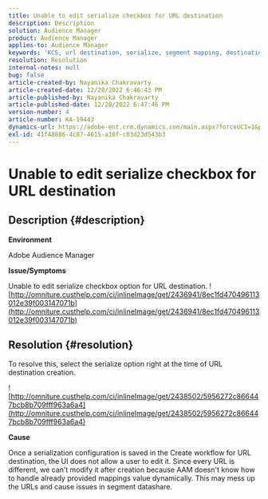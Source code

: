 ```yaml
---
title: Unable to edit serialize checkbox for URL destination
description: Description
solution: Audience Manager
product: Audience Manager
applies-to: Audience Manager
keywords: 'KCS, url destination, serialize, segment mapping, destination, '
resolution: Resolution
internal-notes: null
bug: false
article-created-by: Nayanika Chakravarty
article-created-date: 12/28/2022 6:46:43 PM
article-published-by: Nayanika Chakravarty
article-published-date: 12/28/2022 6:47:46 PM
version-number: 4
article-number: KA-19443
dynamics-url: https://adobe-ent.crm.dynamics.com/main.aspx?forceUCI=1&pagetype=entityrecord&etn=knowledgearticle&id=6bad85f7-df86-ed11-81ac-6045bd0063aa
exl-id: 41f48886-4c87-4615-a18f-c03d23d543b3
---
```

# Unable to edit serialize checkbox for URL destination

## Description {#description}


<b>Environment</b>

Adobe Audience Manager

<b>Issue/Symptoms</b>

Unable to edit serialize checkbox option for URL destination.
![http://omniture.custhelp.com/ci/inlineImage/get/2436941/8ec1fd470496113012e39f003147071b](http://omniture.custhelp.com/ci/inlineImage/get/2436941/8ec1fd470496113012e39f003147071b)

## Resolution {#resolution}


To resolve this, select the serialize option right at the time of URL destination creation.

![http://omniture.custhelp.com/ci/inlineImage/get/2438502/5956272c866447bcb8b709fff963a6a4](http://omniture.custhelp.com/ci/inlineImage/get/2438502/5956272c866447bcb8b709fff963a6a4)

<b>Cause</b>

Once a serialization configuration is saved in the Create workflow for URL destination, the UI does not allow a user to edit it. Since every URL is different, we can’t modify it after creation because AAM doesn't know how to handle already provided mappings value dynamically. This may mess up the URLs and cause issues in segment datashare.

